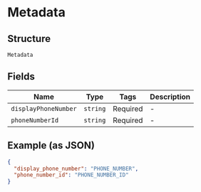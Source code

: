 
# Metadata

## Structure

`Metadata`

## Fields

| Name | Type | Tags | Description |
|  --- | --- | --- | --- |
| `displayPhoneNumber` | `string` | Required | - |
| `phoneNumberId` | `string` | Required | - |

## Example (as JSON)

```json
{
  "display_phone_number": "PHONE_NUMBER",
  "phone_number_id": "PHONE_NUMBER_ID"
}
```


